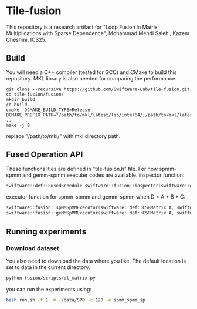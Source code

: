 # Tile-fusion

This repository is a research artifact for "Loop Fusion in Matrix Multiplications with Sparse Dependence", Mohammad Mehdi Salehi, Kazem Cheshmi, ICS25.

## Build
You will need a C++ compiler (tested for GCC) and CMake to build this repository. MKL library is also needed for comparing the performance.

```
git clone --recursive https://github.com/SwiftWare-Lab/tile-fusion.git
cd tile-fusion/fusion/
mkdir build
cd build
cmake -DCMAKE_BUILD_TYPE=Release -DCMAKE_PREFIX_PATH="/path/to/mkl/latest/lib/intel64/;/path/to/mkl/latest/include/" ..
make -j 8
```

replace "/path/to/mkl/" with mkl directory path.

## Fused Operation API

These functionalities are defined in "tile-fusion.h" file. For now spmm-spmm and gemm-spmm executer codes are available.
inspector function:

```C++
swiftware::def::FusedSchedule swiftware::fusion::inspector(swiftware::def::CSRMatrix A, int NumThreads)
```

executor function for spmm-spmm and gemm-spmm when D = A * B * C:
```C++
swiftware::fusion::spMMSpMMExecutor(swiftware::def::CSRMatrix A, swiftware::def::CSRMatrix B, swiftware::def::Matrix C, swiftware::def::Matrix D, swiftware::def::FusedSchedule schedule, int NumThreads);
swiftware::fusion::geMMSpMMExecutor(swiftware::def::CSRMatrix A, swiftware::def::Matrix B, swiftware::def::Matrix C, swiftware::def::Matrix D, swiftware::def::FusedSchedule schedule, int NumThreads);
```
## Running experiments

### Download dataset

You also need to download the data where you like. The default location
is set to data in the current directory.

```bash
python fusion/scripts/dl_matrix.py
```

you can run the experiments using:

```bash
bash run.sh -t 1 -m ./data/SPD -c 128 -e spmm_spmm_sp
```